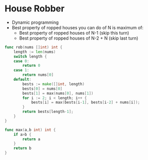 # House Robber

 - Dynamic programming
 - Best property of ropped houses you can do of N is maximum of:
   - Best property of ropped houses of N-1 (skip this turn)
   - Best property of ropped houses of N-2 + N (skip last turn)

```go
func rob(nums []int) int {
    length := len(nums)
    switch length {
    case 0:
        return 0
    case 1:
        return nums[0]
    default:
        bests := make([]int, length)
	    bests[0] = nums[0]
        bests[1] = max(nums[0], nums[1])
        for i := 2; i < length; i++ {
            bests[i] = max(bests[i-1], bests[i-2] + nums[i]);
        }
        return bests[length-1]; 
    }
}

func max(a,b int) int {
    if a>b {
        return a
    }
    return b
}
```
